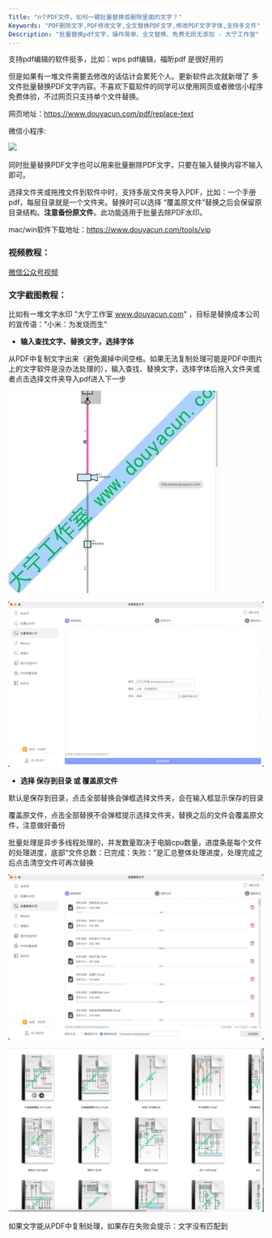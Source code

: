 ```yaml
---
Title: "n个PDF文件，如何一键批量替换或删除里面的文字？"
Keywords: "PDF删除文字,PDF修改文字,全文替换PDF文字,修改PDF文字字体,支持多文件"
Description: "批量替换pdf文字，操作简单、全文替换、免费无损无添加 - 大宁工作室"
---
```


支持pdf编辑的软件挺多，比如：wps pdf编辑，福昕pdf 是很好用的

但是如果有一堆文件需要去修改的话估计会累死个人。更新软件此次就新增了 多文件批量替换PDF文字内容。不喜欢下载软件的同学可以使用网页或者微信小程序免费体验，不过网页只支持单个文件替换。

网页地址：https://www.douyacun.com/pdf/replace-text

微信小程序:

![](https://www.douyacun.com/images/blog/1/tools/assert/gh_ef4d7d1f7966_258.jpeg)

同时批量替换PDF文字也可以用来批量删除PDF文字，只要在输入替换内容不输入即可。

选择文件夹或拖拽文件到软件中时，支持多层文件夹导入PDF，比如：一个手册pdf，每层目录就是一个文件夹。替换时可以选择 “覆盖原文件”替换之后会保留原目录结构。**注意备份原文件**。此功能适用于批量去除PDF水印。

mac/win软件下载地址：https://www.douyacun.com/tools/vip

### 视频教程：

[微信公众号视频](https://mp.weixin.qq.com/s?__biz=Mzg2MDcwMjI4NQ==&mid=2247483758&idx=1&sn=dd01f7e81f9cccc260c2a39f45305eee&chksm=ce23124cf9549b5a577818693e34dfce8cbcaf7ea9a472996e595d8c80c5f23f597c928613e3&token=260449002&lang=zh_CN#rd)

### 文字截图教程：

比如有一堆文字水印 "大宁工作室 www.douyacun.com" ，目标是替换成本公司的宣传语："小米：为发烧而生"

- **输入查找文字、替换文字，选择字体**

从PDF中复制文字出来（避免漏掉中间空格。如果无法复制处理可能是PDF中图片上的文字软件是没办法处理的），输入查找、替换文字，选择字体后拖入文件夹或者点击选择文件夹导入pdf进入下一步

![批量替换PDF文字-复制文字](assert/批量替换PDF文字-复制文字.jpg)

![批量替换PDF文字-查找替换文字](assert/批量替换PDF文字-查找替换文字.jpg)




- **选择 保存到目录 或 覆盖原文件**

默认是保存到目录，点击全部替换会弹框选择文件夹，会在输入框显示保存的目录

覆盖原文件，点击全部替换不会弹框提示选择文件夹，替换之后的文件会覆盖原文件，注意做好备份

批量处理是异步多线程处理的，并发数量取决于电脑cpu数量，进度条是每个文件的处理进度，底部“文件总数：已完成：失败：”是汇总整体处理进度，处理完成之后点击清空文件可再次替换

![批量替换PDF文件-文件处理进度](assert/批量替换PDF文件-文件处理进度.jpg)

![批量替换PDF文件-成果截图](assert/批量替换PDF文件-成果截图.jpg)

如果文字能从PDF中复制处理，如果存在失败会提示：文字没有匹配到

